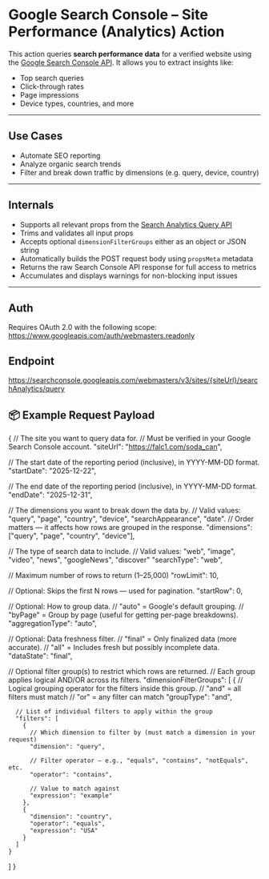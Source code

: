 #  Google Search Console – Site Performance (Analytics) Action

This action queries **search performance data** for a verified website using the [Google Search Console API](https://developers.google.com/webmaster-tools/search-console-api-original/v3/searchanalytics/query). It allows you to extract insights like:

- Top search queries  
- Click-through rates  
- Page impressions  
- Device types, countries, and more  

---

##  Use Cases

- Automate SEO reporting  
- Analyze organic search trends  
- Filter and break down traffic by dimensions (e.g. query, device, country)  

---

##  Internals

- Supports all relevant props from the [Search Analytics Query API](https://developers.google.com/webmaster-tools/search-console-api-original/v3/searchanalytics/query)  
- Trims and validates all input props  
- Accepts optional `dimensionFilterGroups` either as an object or JSON string  
- Automatically builds the POST request body using `propsMeta` metadata  
- Returns the raw Search Console API response for full access to metrics  
- Accumulates and displays warnings for non-blocking input issues  

---

##  Auth

Requires OAuth 2.0 with the following scope: https://www.googleapis.com/auth/webmasters.readonly


##  Endpoint
https://searchconsole.googleapis.com/webmasters/v3/sites/{siteUrl}/searchAnalytics/query


## 📦 Example Request Payload




{
  // The site you want to query data for.
  // Must be verified in your Google Search Console account.
  "siteUrl": "https://falc1.com/soda_can",

  // The start date of the reporting period (inclusive), in YYYY-MM-DD format.
  "startDate": "2025-12-22",

  // The end date of the reporting period (inclusive), in YYYY-MM-DD format.
  "endDate": "2025-12-31",

  // The dimensions you want to break down the data by.
  // Valid values: "query", "page", "country", "device", "searchAppearance", "date".
  // Order matters — it affects how rows are grouped in the response.
  "dimensions": ["query", "page", "country", "device"],

  // The type of search data to include.
  // Valid values: "web", "image", "video", "news", "googleNews", "discover"
  "searchType": "web",

  // Maximum number of rows to return (1–25,000)
  "rowLimit": 10,

  // Optional: Skips the first N rows — used for pagination.
  "startRow": 0,

  // Optional: How to group data.
  // "auto" = Google's default grouping.
  // "byPage" = Group by page (useful for getting per-page breakdowns).
  "aggregationType": "auto",

  // Optional: Data freshness filter.
  // "final" = Only finalized data (more accurate).
  // "all" = Includes fresh but possibly incomplete data.
  "dataState": "final",

  // Optional filter group(s) to restrict which rows are returned.
  // Each group applies logical AND/OR across its filters.
  "dimensionFilterGroups": [
    {
      // Logical grouping operator for the filters inside this group.
      // "and" = all filters must match
      // "or" = any filter can match
      "groupType": "and",

      // List of individual filters to apply within the group
      "filters": [
        {
          // Which dimension to filter by (must match a dimension in your request)
          "dimension": "query",

          // Filter operator — e.g., "equals", "contains", "notEquals", etc.
          "operator": "contains",

          // Value to match against
          "expression": "example"
        },
        {
          "dimension": "country",
          "operator": "equals",
          "expression": "USA"
        }
      ]
    }
  ]
}